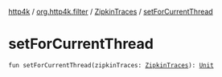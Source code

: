 [http4k](../../index.md) / [org.http4k.filter](../index.md) / [ZipkinTraces](index.md) / [setForCurrentThread](./set-for-current-thread.md)

# setForCurrentThread

`fun setForCurrentThread(zipkinTraces: `[`ZipkinTraces`](index.md)`): `[`Unit`](https://kotlinlang.org/api/latest/jvm/stdlib/kotlin/-unit/index.html)